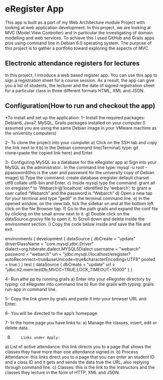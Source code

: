 

eRegister App
=============
This app is built as a part of my Web Architecture module Project with looking at web application development.
In this project, we are looking at MVC (Model View Controller) and in particular the investigating of domain modelling and web services.
To achieve this I used GitHub and Grails apps plus using command line in Debian 6.0 operating system.
The purpose of this project is to gather a portfolio toward exploring the aspects of MVC.

Electronic attendance registers for lectures
--------------------------------------------
In this project, I introduce a web based register app. You can use this app to sign a registration sheet for a course session. As a result, the app can give you a list of students, the lecturer and the date of signed registration sheet for a particular class in three different formats HTML, XML and JSON.

Configuration(How to run and checkout the app)
----------------------------------------------
*To install and set up the application:
1-  Install the required packages: Debian6, Java7, MySQL, Grails packages installed on your computer.(I assumed you are using the same Debian image in your VMware machine as the university computers)

2-	To clone the project into your computer
 a)	Click on the SSH tab and copy the link next to it
 b)	In the Debian command line(Terminal) type: git clone<paste the copied link here) and Enter.

3-	Configuring MySQL as a database for the eRegister app
 a)	Sign into your MySQL as the administrator.. In the command line type: mysql -u root -ppassword(this is the user and password for the university copy of Debian image)
 b)	Type the command: create database eregister default charset utf8 collate utf8-bin and Enter.
 c)	Inside mysql type the command: grant all on eregister.* to ‘Webarch’@’localhost’ identified by ‘webarch’; to grant a user called “Webarch” and the password is “Webarch”
 d)	Open a new tap for your terminal and type “gedit” in the terminal command line.
 e)	In the opened window, on the view tab, tick the sidebar on and at the bottom left click on the file Browser tap.
 f)	Go to the path grails and expand the conf file by clicking on the small arrow next to it.
 g)	Double click on the dataSource.groovy file to open it. 
 h)	Scroll down and delete inside the environment section.
 i)	Copy the code below inside and save the file and exit.

environments {
    development {
        dataSource {
            dbCreate = "update"
	driverClassName = "com.mysql.jdbc.Driver"
	dialect=org.hiberate.dialect.MYSQL5Dialect
	username = "webarch"
	password = "webarch"
	url = "jdbc:mysql://localhost/eregister?autoReconnect=true&useUnicode=true&characterEncoding=UTF8"
	pooled = true
        }
    }
    test {
        dataSource {
            dbCreate = "update"
            url = "jdbc:h2:mem:testDb;MVCC=TRUE;LOCK_TIMEOUT=10000"
        }
    }
 
4-	 Run athe pp by running grails 
 a)           Enter into your eRegister directory by typing: cd eRegister into command line
 b)           Run the grails with typing: grails run-app  in command line.
 
5-	Copy the link given by grails and paste it into your browser URL and Enter.

6-	You will be directed to the app’s homepage.

7-         In the home page you have links to:
 a)         Manage the classes, insert, edit or delete data.
 
8)         Links under Apply:
 a)         List of active attendance: this link directs you to a page that shows the classes they have more than one attendance signed in.
 b)         Process Attendance: this links direct you to a page that you can enter an student ID and a class ID and it gets and sends the data true the URL, also replying through command line.
 c)         Classes: this is the link to the Instructors and the classes they lecture in the form of HTTP, XML and JSON.


 
